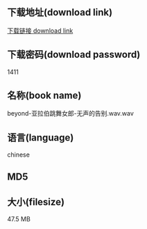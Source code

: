 ## 下载地址(download link)
[下载链接 download link](https://voluble-croquembouche-d321dc.netlify.app/?s=beyond-%E4%BA%9A%E6%8B%89%E4%BC%AF%E8%B7%B3%E8%88%9E%E5%A5%B3%E9%83%8E-%E6%97%A0%E5%A3%B0%E7%9A%84%E5%91%8A%E5%88%AB.wav)

## 下载密码(download password)
1411

## 名称(book name)
beyond-亚拉伯跳舞女郎-无声的告别.wav.wav

## 语言(language)
chinese

## MD5


## 大小(filesize)
47.5 MB
